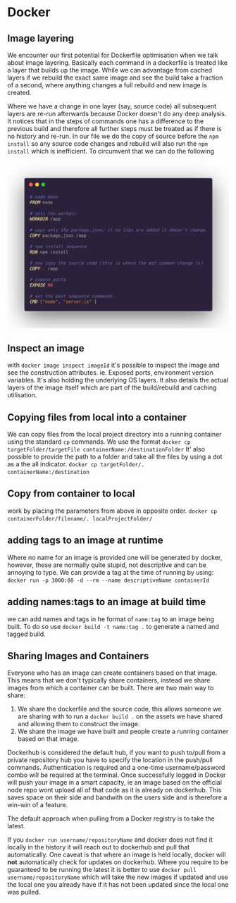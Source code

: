 # Docker

## Image layering

We encounter our first potential for Dockerfile optimisation when we talk about image layering. Basically each command in a dockerfile is treated like a layer that builds up the image. While we can advantage from cached layers if we rebuild the exact same image and see the build take a fraction of a second, where anything changes a full rebuild and new image is created.

Where we have a change in one layer (say, source code) all subsequent layers are re-run afterwards because Docker doesn't do any deep analysis. It notices that in the steps of commands one has a difference to the previous build and therefore all further steps must be treated as if there is no history and re-run. In our file we do the copy of source before the `npm install` so any source code changes and rebuild will also run the `npm install` which is inefficient. To circumvent that we can do the following

![](/assets/docker/docker01.png)

## Inspect an image

with `docker image inspect imageId` it's possible to inspect the image and see the construction attributes. ie. Exposed ports, environment version variables. It's also holding the underlying OS layers. It also details the actual layers of the image itself which are part of the build/rebuild and caching utilisation.

## Copying files from local into a container

We can copy files from the local project directory into a running container using the standard `cp` commands. We use the format `docker cp targetFolder/targetFile containerName:/destinationFolder`
It' also possible to provide the path to a folder and take all the files by using a dot as a the all indicator. `docker cp targetFolder/. containerName:/destination`

## Copy from container to local

work by placing the parameters from above in opposite order. `docker cp containerFolder/filename/. localProjectFolder/`

## adding tags to an image at runtime

Where no name for an image is provided one will be generated by docker, however, these are normally quite stupid, not descriptive and can be annoying to type. We can provide a tag at the time of running by using: `docker run -p 3000:80 -d --rm --name descriptiveName containerId`

## adding names:tags to an image at build time

we can add names and tags in he format of `name:tag` to an image being built. To do so use `docker build -t name:tag .` to generate a named and tagged build.

## Sharing Images and Containers

Everyone who has an image can create containers based on that image. This means that we don't typically share containers, instead we share images from which a container can be built. There are two main way to share:

1. We share the dockerfile and the source code, this allows someone we are sharing with to run a `docker build .` on the assets we have shared and allowing them to construct the image.
2. We share the image we have built and people create a running container based on that image.

Dockerhub is considered the default hub, if you want to push to/pull from a private repository hub you have to specify the location in the push/pull commands. Authentication is required and a one-time username/password combo will be required at the terminal. Once successfully logged in Docker will push your image in a smart capacity, ie an image based on the official node repo wont upload all of that code as it is already on dockerhub. This saves space on their side and bandwith on the users side and is therefore a win-win of a feature.

The default approach when pulling from a Docker registry is to take the latest.

If you `docker run username/repositoryName` and docker does not find it locally in the history it will reach out to dockerhub and pull that automatically. One caveat is that where an image is held locally, docker will **not** automatically check for updates on dockerhub. Where you require to be guaranteed to be running the latest it is better to use `docker pull username/repositoryName` which will take the new images if updated and use the local one you already have if it has not been updated since the local one was pulled.
